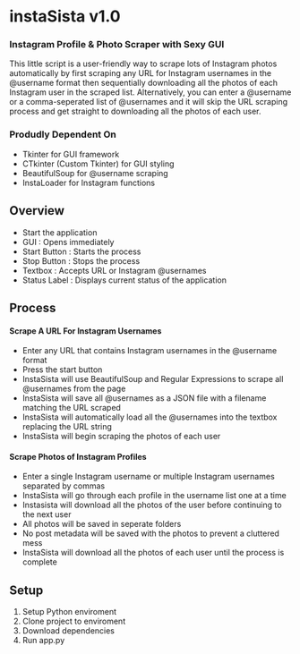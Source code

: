 # instaSista v1.0
### Instagram Profile & Photo Scraper with Sexy GUI

This little script is a user-friendly way to scrape lots of Instagram photos automatically by first scraping any URL for Instagram usernames in the @username format then sequentially downloading all the photos of each Instagram user in the scraped list. Alternatively, you can enter a @username or a comma-seperated list of @usernames and it will skip the URL scraping process and get straight to downloading all the photos of each user.

### Produdly Dependent On
- Tkinter for GUI framework
- CTkinter (Custom Tkinter) for GUI styling
- BeautifulSoup for @username scraping
- InstaLoader for Instagram functions

## Overview
- Start the application
- GUI : Opens immediately 
- Start Button : Starts the process
- Stop Button : Stops the process
- Textbox : Accepts URL or Instagram @usernames
- Status Label : Displays current status of the application

## Process

#### Scrape A URL For Instagram Usernames
- Enter any URL that contains Instagram usernames in the @username format
- Press the start button
- InstaSista will use BeautifulSoup and Regular Expressions to scrape all @usernames from the page
- InstaSista will save all @usernames as a JSON file with a filename matching the URL scraped
- InstaSista will automatically load all the @usernames into the textbox replacing the URL string
- InstaSista will begin scraping the photos of each user

#### Scrape Photos of Instagram Profiles
- Enter a single Instagram username or multiple Instagram usernames separated by commas
- InstaSista will go through each profile in the username list one at a time
- Instasista will download all the photos of the user before continuing to the next user
- All photos will be saved in seperate folders
- No post metadata will be saved with the photos to prevent a cluttered mess
- InstaSista will download all the photos of each user until the process is complete


## Setup
1. Setup Python enviroment
2. Clone project to enviroment
3. Download dependencies
4. Run app.py

